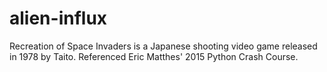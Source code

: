 # alien-influx
Recreation of Space Invaders is a Japanese shooting video game released in 1978 by Taito.  Referenced Eric Matthes' 2015 Python Crash Course.
